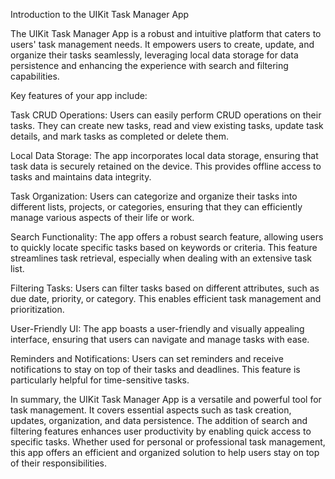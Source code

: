 Introduction to the UIKit Task Manager App

The UIKit Task Manager App is a robust and intuitive platform that caters to users' task management needs. It empowers users to create, update, and organize their tasks seamlessly, leveraging local data storage for data persistence and enhancing the experience with search and filtering capabilities.

Key features of your app include:

Task CRUD Operations: Users can easily perform CRUD operations on their tasks. They can create new tasks, read and view existing tasks, update task details, and mark tasks as completed or delete them.

Local Data Storage: The app incorporates local data storage, ensuring that task data is securely retained on the device. This provides offline access to tasks and maintains data integrity.

Task Organization: Users can categorize and organize their tasks into different lists, projects, or categories, ensuring that they can efficiently manage various aspects of their life or work.

Search Functionality: The app offers a robust search feature, allowing users to quickly locate specific tasks based on keywords or criteria. This feature streamlines task retrieval, especially when dealing with an extensive task list.

Filtering Tasks: Users can filter tasks based on different attributes, such as due date, priority, or category. This enables efficient task management and prioritization.

User-Friendly UI: The app boasts a user-friendly and visually appealing interface, ensuring that users can navigate and manage tasks with ease.

Reminders and Notifications: Users can set reminders and receive notifications to stay on top of their tasks and deadlines. This feature is particularly helpful for time-sensitive tasks.

In summary, the UIKit Task Manager App is a versatile and powerful tool for task management. It covers essential aspects such as task creation, updates, organization, and data persistence. The addition of search and filtering features enhances user productivity by enabling quick access to specific tasks. Whether used for personal or professional task management, this app offers an efficient and organized solution to help users stay on top of their responsibilities.





